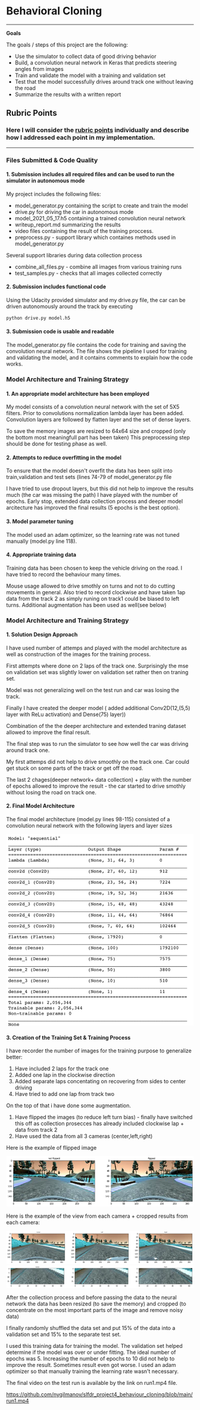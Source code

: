 # **Behavioral Cloning** 


---

**Goals**

The goals / steps of this project are the following:
* Use the simulator to collect data of good driving behavior
* Build, a convolution neural network in Keras that predicts steering angles from images
* Train and validate the model with a training and validation set
* Test that the model successfully drives around track one without leaving the road
* Summarize the results with a written report


[//]: # (Image References)

[image1]: ./examples/placeholder.png "Model Visualization"
[image2]: ./examples/placeholder.png "Grayscaling"
[image3]: ./examples/placeholder_small.png "Recovery Image"
[image4]: ./examples/placeholder_small.png "Recovery Image"
[image5]: ./examples/placeholder_small.png "Recovery Image"
[image6]: ./examples/placeholder_small.png "Normal Image"
[image7]: ./examples/placeholder_small.png "Flipped Image"

## Rubric Points
### Here I will consider the [rubric points](https://review.udacity.com/#!/rubrics/432/view) individually and describe how I addressed each point in my implementation.  

---
### Files Submitted & Code Quality

#### 1. Submission includes all required files and can be used to run the simulator in autonomous mode

My project includes the following files:
* model_generator.py containing the script to create and train the model
* drive.py for driving the car in autonomous mode
* model_2021_05_17.h5 containing a trained convolution neural network 
* writeup_report.md  summarizing the results
* video files containing the result of the training proccess.
* preprocess.py - support library which containes methods used in model_generator.py

Several support libraries during data collection process
* combine_all_files.py - combine all images from  various training runs 
* test_samples.py - checks that all images collected correctly 

#### 2. Submission includes functional code
Using the Udacity provided simulator and my drive.py file, the car can be driven autonomously around the track by executing 
```sh
python drive.py model.h5
```

#### 3. Submission code is usable and readable

The model_generator.py file contains the code for training and saving the convolution neural network. The file shows the pipeline I used for training and validating the model, and it contains comments to explain how the code works.

### Model Architecture and Training Strategy

#### 1. An appropriate model architecture has been employed

My model consists of a convolution neural network with the set of  5X5 filters.
Prior to convolutions normalization lambda layer has been added. 
Convolution layers are followed by flatten layer and the set of dense layers.

To save the memory images are resized to 64x64 size and cropped (only the bottom most meaningfull part has been taken)
This preprocessing step should be done for testing phase as well.


#### 2. Attempts to reduce overfitting in the model

To ensure that the model doesn't overfit the data has been split into train,validation and test sets (lines 74-79 of model_generator.py file

I have tried to use dropout layers, but this did not help to improve the results much (the car was missing the path)
I have played with the number of epochs. Early stop, extended data collection process and deeper model arcitecture has improved the final results (5 epochs is the best option).


#### 3. Model parameter tuning

The model used an adam optimizer, so the learning rate was not tuned manually (model.py line 118).

#### 4. Appropriate training data

Training data has been chosen to keep the vehicle driving on the road. 
I have tried to record the behaviour many times.

Mouse usage allowed to drive smothly on turns and not to do cutting movements in general.
Also tried to record clockwise and have taken 1ap data from the track 2 as simply runing on track1 could be biased to left turns.
Additional augmentation has been used as well(see below)


### Model Architecture and Training Strategy

#### 1. Solution Design Approach


I have used number of attemps and played with the model architecture as well as construction of the images for the training process.

First attempts where done on 2 laps of the track one. Surprisingly the mse on validation set was slightly lower on validation set rather then on traning set.

Model was not generalizing well on the test run and car was losing the track.

Finally I have created the deeper model ( added additional  Conv2D(12,(5,5) layer with ReLu activation) and Dense(75) layer)) 

Combination of the the deeper architecture and extended traning dataset allowed to improve the final result.

The final step was to run the simulator to see how well the car was driving around track one.

My first attemps did not help to drive smoothly on the track one. 
Car could get stuck on some parts of the track or get off the road.

The last 2 chages(deeper network+ data collection) + play with the number of epochs  allowed to improve the result - the car started to drive smothly without losing the road on track one.


#### 2. Final Model Architecture

The final model architecture (model.py lines 98-115) consisted of a convolution neural network with the following layers and layer sizes 

![Model](./writeup_images/model_architecture.png)


#### 3. Creation of the Training Set & Training Process


I have recorder the number of images for the training purpose to generalize better:

1. Have included 2 laps for the track one 
2. Added one lap in the clockwise direction
3. Added separate laps concentating on recovering from sides to center driving
4. Have tried to add one lap from track two


On the top of that i have done some augmentation.

1. Have flipped the images (to reduce  left turn bias) - finally have switched this off as collection prosecces has already included clockwise lap  + data from track 2
2. Have used the data from all 3 cameras (center,left,right)

Here is the example of flipped image 


![Flipped](./writeup_images/flip.png)


Here is the example of the view from each camera + cropped results from each camera:

![Cameras3_view](./writeup_images/clr_camera.png)
![Cameras3cropped_view](./writeup_images/clr_cropped.png)



After the collection process and before passing the data to the neural network the data has been resized (to save the memory) and 
cropped (to concentrate on the most important parts of the image and remove noisy data) 

I finally randomly shuffled the data set and put 15% of the data into a validation set and 15% to the separate test set. 

I used this training data for training the model. The validation set helped determine if the model was over or under fitting. The ideal number of epochs was 5. Increasing the number of epochs to 10 did not help to improve the result. Sometimes result even got worse.
I used an adam optimizer so that manually training the learning rate wasn't necessary.


The final video on the test run is  available by the link on run1.mp4 file.

https://github.com/nygilmanov/slfdr_project4_behaviour_cloning/blob/main/run1.mp4


